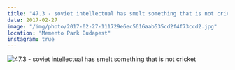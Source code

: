 ```yaml
---
title: "47.3 - soviet intellectual has smelt something that is not cricket"
date: 2017-02-27
image: "/img/photo/2017-02-27-111729e6ec5616aab535cd2f4f73ccd2.jpg"
location: "Memento Park Budapest"
instagram: true
---
```


![47.3 - soviet intellectual has smelt something that is not cricket](/img/photo/2017-02-27-111729e6ec5616aab535cd2f4f73ccd2.jpg)
